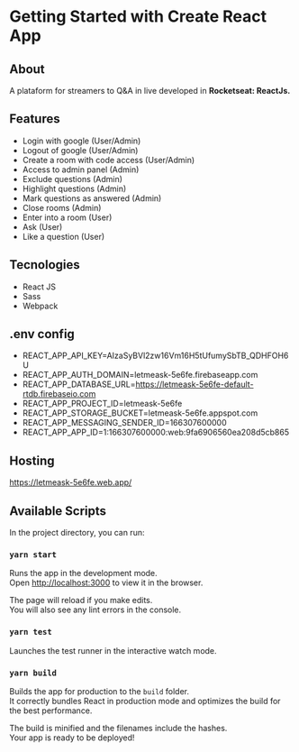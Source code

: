 
# Getting Started with Create React App

## About
A plataform for streamers to Q&A in live developed in **Rocketseat: ReactJs.**

## Features

 - Login with google (User/Admin)
 - Logout of google (User/Admin)
 - Create a room with code access (User/Admin)
 - Access to admin panel (Admin)
 - Exclude questions (Admin)
 - Highlight questions (Admin)
 - Mark questions as answered (Admin)
 - Close rooms (Admin)
 - Enter into a room (User)
 - Ask (User)
 - Like a question (User)
 
## Tecnologies
- React JS
- Sass
- Webpack

## .env config
- REACT_APP_API_KEY=AIzaSyBVl2zw16Vm16H5tUfumySbTB_QDHFOH6U
- REACT_APP_AUTH_DOMAIN=letmeask-5e6fe.firebaseapp.com
- REACT_APP_DATABASE_URL=https://letmeask-5e6fe-default-rtdb.firebaseio.com
- REACT_APP_PROJECT_ID=letmeask-5e6fe
- REACT_APP_STORAGE_BUCKET=letmeask-5e6fe.appspot.com
- REACT_APP_MESSAGING_SENDER_ID=166307600000
- REACT_APP_APP_ID=1:166307600000:web:9fa6906560ea208d5cb865

## Hosting
https://letmeask-5e6fe.web.app/

## Available Scripts

In the project directory, you can run:

### `yarn start`

Runs the app in the development mode.\
Open [http://localhost:3000](http://localhost:3000) to view it in the browser.

The page will reload if you make edits.\
You will also see any lint errors in the console.

### `yarn test`

Launches the test runner in the interactive watch mode.

### `yarn build`

Builds the app for production to the `build` folder.\
It correctly bundles React in production mode and optimizes the build for the best performance.

The build is minified and the filenames include the hashes.\
Your app is ready to be deployed!
